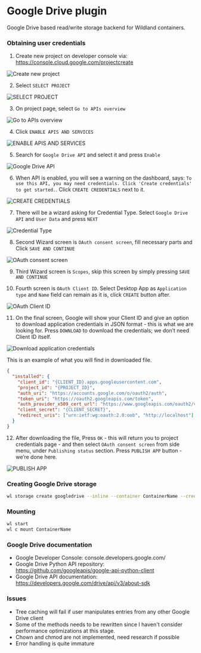 # Google Drive plugin

Google Drive based read/write storage backend for Wildland containers.

### Obtaining user credentials

1. Create new project on developer console via: https://console.cloud.google.com/projectcreate

![Create new project](./assets/1.png)

2. Select `SELECT PROJECT`

![SELECT PROJECT](./assets/2.png)

3. On project page, select `Go to APIs overview`

![Go to APIs overview](./assets/3.png)

4. Click `ENABLE APIS AND SERVICES`

![ENABLE APIS AND SERVICES](./assets/4.png)

5. Search for `Google Drive API` and select it and press `Enable`

![Google Drive API](./assets/5.png)

6. When API is enabled, you will see a warning on the dashboard, says: `To use this API, you may need credentials. Click 'Create credentials' to get started.`. Click `CREATE CREDENTIALS` next to it.

![CREATE CREDENTIALS](./assets/6.png)

7. There will be a wizard asking for Credential Type. Select `Google Drive API` and `User Data` and press `NEXT`

![Credential Type](./assets/7.png)

8. Second Wizard screen is `OAuth consent screen`, fill necessary parts and Click `SAVE AND CONTINUE`

![OAuth consent screen](./assets/8.png)

9. Third Wizard screen is `Scopes`, skip this screen by simply pressing `SAVE AND CONTINUE`

10. Fourth screen is `OAuth Client ID`. Select Desktop App as `Application type` and `Name` field can remain as it is, click `CREATE` button after.

![OAuth Client ID](./assets/9.png)

11. On the final screen, Google will show your Client ID and give an option to download application credentials in JSON format - this is what we are looking for. Press `DOWNLOAD` to download the credentials; we don’t need Client ID itself.

![Download application credentials](./assets/10.png)

This is an example of what you will find in downloaded file.
```json
{
  "installed": {
    "client_id": "{CLIENT_ID}.apps.googleusercontent.com",
    "project_id": "{PROJECT_ID}",
    "auth_uri": "https://accounts.google.com/o/oauth2/auth",
    "token_uri": "https://oauth2.googleapis.com/token",
    "auth_provider_x509_cert_url": "https://www.googleapis.com/oauth2/v1/certs",
    "client_secret": "{CLIENT_SECRET}",
    "redirect_uris": ["urn:ietf:wg:oauth:2.0:oob", "http://localhost"]
  }
}
```

12. After downloading the file, Press `OK` - this will return you to project credentials page - and then select `OAuth consent screen` from side menu, under `Publishing status` section. Press `PUBLISH APP` button - we’re done here.

![PUBLISH APP](./assets/11.png)

### Creating Google Drive storage

```bash
wl storage create googledrive --inline --container ContainerName --credentials 'CONTENT_OF_CLIENT_CONFIG_JSON_IN_BETWEEN_SINGLE_QUOTES'
```

### Mounting

```bash
wl start
wl c mount ContainerName
```

### Google Drive documentation

- Google Developer Console: console.developers.google.com/
- Google Drive Python API repository: https://github.com/googleapis/google-api-python-client
- Google Drive API documentation: https://developers.google.com/drive/api/v3/about-sdk

### Issues

- Tree caching will fail if user manipulates entries from any other Google Drive client
- Some of the methods needs to be rewritten since I haven't consider performance optimizations at this stage.
- Chown and chmod are not implemented, need research if possible
- Error handling is quite immature
